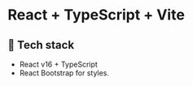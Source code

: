 # React + TypeScript + Vite

🧰 Tech stack
-------------

- React v16 + TypeScript
- React Bootstrap for styles.
